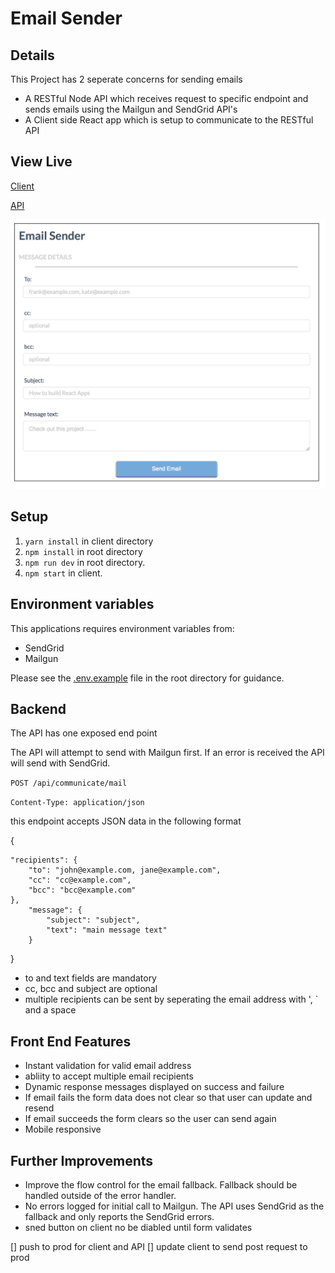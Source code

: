 # Email Sender

## Details
This Project has 2 seperate concerns for sending emails
* A RESTful Node API which receives request to specific endpoint and sends emails using the Mailgun and SendGrid API's
* A Client side React app which is setup to communicate to the RESTful API

## View Live

[Client](www.example.com)

[API](www.example.com)

![emailSender](/public/images/client.png)

## Setup

1. `yarn install` in client directory
2. `npm install` in root directory
2. `npm run dev` in root directory.
3. `npm start` in client.

## Environment variables

This applications requires environment variables from:
* SendGrid
* Mailgun

Please see the [.env.example](/.env.example) file in the root directory for guidance.

## Backend
The API has one exposed end point

The API will attempt to send with Mailgun first. If an error is received the API will send with SendGrid.

`POST /api/communicate/mail`

`Content-Type: application/json`

this endpoint accepts JSON data in the following format

{

	"recipients": {
		"to": "john@example.com, jane@example.com",
		"cc": "cc@example.com",
		"bcc": "bcc@example.com"
	}, 
		"message": {
			"subject": "subject",
			"text": "main message text"
		}
}

* to and text fields are mandatory
* cc, bcc and subject are optional
* multiple recipients can be sent by seperating the email address with ', ` and a space


## Front End Features
* Instant validation for valid email address
* abliity to accept multiple email recipients
* Dynamic response messages displayed on success and failure
* If email fails the form data does not clear so that user can update and resend
* If email succeeds the form clears so the user can send again
* Mobile responsive

## Further Improvements
* Improve the flow control for the email fallback. Fallback should be handled outside of the error handler.
* No errors logged for initial call to Mailgun. The API uses SendGrid as the fallback and only reports the SendGrid errors.
* sned button on client no be diabled until form validates

[] push to prod for client and API
[] update client to send post request to prod